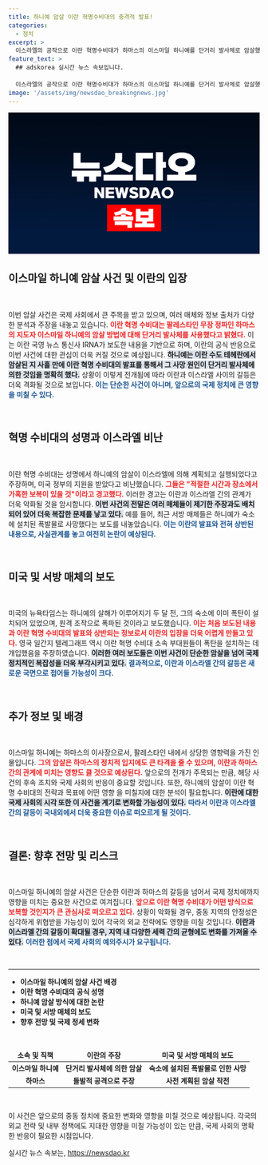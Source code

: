 ```yaml
---
title: 하니예 암살 이란 혁명수비대의 충격적 발표!
categories:
  - 정치
excerpt: >
  이스라엘의 공작으로 이란 혁명수비대가 하마스의 이스마일 하니예를 단거리 발사체로 암살했다고 주장했습니다. 진실공방이 이어지는 가운데, 하니예의 암살 방식에 대한 충격적인 사실이 밝혀졌습니다!
feature_text: >
  ## adskorea 실시간 뉴스 속보입니다.

  이스라엘의 공작으로 이란 혁명수비대가 하마스의 이스마일 하니예를 단거리 발사체로 암살했다고 주장했습니다. 진실공방이 이어지는 가운데, 하니예의 암살 방식에 대한 충격적인 사실이 밝혀졌습니다!
image: '/assets/img/newsdao_breakingnews.jpg'
---
```


<p><img src="/assets/img/newsdao_breakingnews.jpg" alt="adskorea 속보" /></p>

<h2 data-ke-size="size26">이스마일 하니예 암살 사건 및 이란의 입장</h2>

<p data-ke-size="size16">&nbsp;</p>

<p>이번 암살 사건은 국제 사회에서 큰 주목을 받고 있으며, 여러 매체와 정보 출처가 다양한 분석과 주장을 내놓고 있습니다. <b><span style="color: #ee2323;">이란 혁명 수비대는 팔레스타인 무장 정파인 하마스의 지도자 이스마일 하니예의 암살 방법에 대해 단거리 발사체를 사용했다고 밝혔다.</span></b> 이는 이란 국영 뉴스 통신사 IRNA가 보도한 내용을 기반으로 하며, 이란의 공식 반응으로 이번 사건에 대한 관심이 더욱 커질 것으로 예상됩니다. <b><span style="background-color: #21538527;">하니예는 이란 수도 테헤란에서 암살된 지 사흘 만에 이란 혁명 수비대의 발표를 통해서 그 사망 원인이 단거리 발사체에 의한 것임을 명확히 했다.</span></b> 상황이 이렇게 전개됨에 따라 이란과 이스라엘 사이의 갈등은 더욱 격화될 것으로 보입니다. <b><span style="color: #1a5490;">이는 단순한 사건이 아니며, 앞으로의 국제 정치에 큰 영향을 미칠 수 있다.</span></b></p>

<p data-ke-size="size16">&nbsp;</p>

<h2 data-ke-size="size26">혁명 수비대의 성명과 이스라엘 비난</h2>

<p data-ke-size="size16">&nbsp;</p>

<p>이란 혁명 수비대는 성명에서 하니예의 암살이 이스라엘에 의해 계획되고 실행되었다고 주장하며, 미국 정부의 지원을 받았다고 비난했습니다. <b><span style="color: #ee2323;">그들은 "적절한 시간과 장소에서 가혹한 보복이 있을 것"이라고 경고했다.</span></b> 이러한 경고는 이란과 이스라엘 간의 관계가 더욱 악화될 것을 암시합니다. <b><span style="background-color: #21538527;">이번 사건의 전말은 여러 매체들이 제기한 주장과도 배치되어 있어 더욱 복잡한 문제를 낳고 있다.</span></b> 예를 들어, 최근 서방 매체들은 하니예가 숙소에 설치된 폭발물로 사망했다는 보도를 내놓았습니다. <b><span style="color: #1a5490;">이는 이란의 발표와 전혀 상반된 내용으로, 사실관계를 놓고 여전히 논란이 예상된다.</span></b></p>

<p data-ke-size="size16">&nbsp;</p>

<h2 data-ke-size="size26">미국 및 서방 매체의 보도</h2>

<p data-ke-size="size16">&nbsp;</p>

<p>미국의 뉴욕타임스는 하니예의 살해가 이루어지기 두 달 전, 그의 숙소에 이미 폭탄이 설치되어 있었으며, 원격 조작으로 폭파된 것이라고 보도했습니다. <b><span style="color: #ee2323;">이는 처음 보도된 내용과 이란 혁명 수비대의 발표와 상반되는 정보로서 이란의 입장을 더욱 어렵게 만들고 있다.</span></b> 영국 일간지 텔레그래프 역시 이란 혁명 수비대 소속 부대원들이 폭탄을 설치하는 데 개입했음을 주장하였습니다. <b><span style="background-color: #21538527;">이러한 여러 보도들은 이번 사건이 단순한 암살을 넘어 국제 정치적인 복잡성을 더욱 부각시키고 있다.</span></b> <b><span style="color: #1a5490;">결과적으로, 이란과 이스라엘 간의 갈등은 새로운 국면으로 접어들 가능성이 크다.</span></b></p>

<p data-ke-size="size16">&nbsp;</p>

<h2 data-ke-size="size26">추가 정보 및 배경</h2>

<p data-ke-size="size16">&nbsp;</p>

<p>이스마일 하니예는 하마스의 이사장으로서, 팔레스타인 내에서 상당한 영향력을 가진 인물입니다. <b><span style="color: #ee2323;">그의 암살은 하마스의 정치적 입지에도 큰 타격을 줄 수 있으며, 이란과 하마스 간의 관계에 미치는 영향도 클 것으로 예상된다.</span></b> 앞으로의 전개가 주목되는 만큼, 해당 사건의 후속 조치와 국제 사회의 반응이 중요할 것입니다. 또한, 하니예의 암살이 이란 혁명 수비대의 전략과 목표에 어떤 영향 을 미칠지에 대한 분석이 필요합니다. <b><span style="background-color: #21538527;">이란에 대한 국제 사회의 시각 또한 이 사건을 계기로 변화할 가능성이 있다.</span></b> <b><span style="color: #1a5490;">따라서 이란과 이스라엘 간의 갈등이 국내외에서 더욱 중요한 이슈로 떠오르게 될 것이다.</span></b></p>

<p data-ke-size="size16">&nbsp;</p>

<h2 data-ke-size="size26">결론: 향후 전망 및 리스크</h2>

<p data-ke-size="size16">&nbsp;</p>

<p>이스마일 하니예의 암살 사건은 단순한 이란과 하마스의 갈등을 넘어서 국제 정치에까지 영향을 미치는 중요한 사건으로 여겨집니다. <b><span style="color: #ee2323;">앞으로 이란 혁명 수비대가 어떤 방식으로 보복할 것인지가 큰 관심사로 떠오르고 있다.</span></b> 상황이 악화될 경우, 중동 지역의 안정성은 심각하게 위협받을 가능성이 있어 각국의 외교 전략에도 영향을 미칠 것입니다. <b><span style="background-color: #21538527;">이란과 이스라엘 간의 갈등이 확대될 경우, 지역 내 다양한 세력 간의 균형에도 변화를 가져올 수 있다.</span></b> <b><span style="color: #1a5490;">이러한 점에서 국제 사회의 예의주시가 요구됩니다.</span></b></p>

<p data-ke-size="size16">&nbsp;</p>

<hr />

<ul>
    <li><b>이스마일 하니예의 암살 사건 배경</b></li>
    <li><b>이란 혁명 수비대의 공식 성명</b></li>
    <li><b>하니예 암살 방식에 대한 논란</b></li>
    <li><b>미국 및 서방 매체의 보도</b></li>
    <li><b>향후 전망 및 국제 정세 변화</b></li>
</ul>

<p data-ke-size="size16">&nbsp;</p>

<table style="width: 100%;">
    <thead>
        <tr>
            <td style="text-align: center; height: 17px;"><b>소속 및 직책</b></td>
            <td style="text-align: center; height: 17px;"><b>이란의 주장</b></td>
            <td style="text-align: center; height: 17px;"><b>미국 및 서방 매체의 보도</b></td>
        </tr>
    </thead>
    <tbody>
        <tr>
            <td style="text-align: center; height: 17px;"><b>이스마일 하니예</b></td>
            <td style="text-align: center; height: 17px;"><b>단거리 발사체에 의한 암살</b></td>
            <td style="text-align: center; height: 17px;"><b>숙소에 설치된 폭발물로 인한 사망</b></td>
        </tr>
        <tr>
            <td style="text-align: center; height: 17px;"><b>하마스</b></td>
            <td style="text-align: center; height: 17px;"><b>돌발적 공격으로 주장</b></td>
            <td style="text-align: center; height: 17px;"><b>사전 계획된 암살 작전</b></td>
        </tr>
    </tbody>
</table>

<p data-ke-size="size16">&nbsp;</p>

<p>이 사건은 앞으로의 중동 정치에 중요한 변화와 영향을 미칠 것으로 예상됩니다. 각국의 외교 전략 및 내부 정책에도 지대한 영향을 미칠 가능성이 있는 만큼, 국제 사회의 명확한 반응이 필요한 시점입니다.</p>
실시간 뉴스 속보는, <a href="https://newsdao.kr" rel="dofollow">https://newsdao.kr</a>


